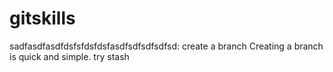 # gitskills
sadfasdfasdfdsfsfdsfdsfasdfsdfsdfsdfsd:
create a branch
Creating a branch is quick and simple.
try stash

